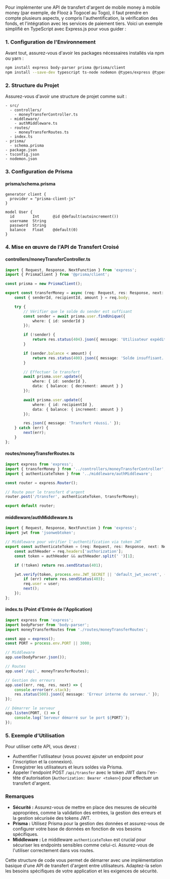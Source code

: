 Pour implémenter une API de transfert d'argent de mobile money à mobile money (par exemple, de Flooz à Togocel au Togo), il faut prendre en compte plusieurs aspects, y compris l'authentification, la vérification des fonds, et l'intégration avec les services de paiement tiers. Voici un exemple simplifié en TypeScript avec Express.js pour vous guider :

### 1. Configuration de l'Environnement

Avant tout, assurez-vous d'avoir les packages nécessaires installés via npm ou yarn :

```bash
npm install express body-parser prisma @prisma/client
npm install --save-dev typescript ts-node nodemon @types/express @types/node
```

### 2. Structure du Projet

Assurez-vous d'avoir une structure de projet comme suit :

```
- src/
  - controllers/
    - moneyTransferController.ts
  - middleware/
    - authMiddleware.ts
  - routes/
    - moneyTransferRoutes.ts
  - index.ts
- prisma/
  - schema.prisma
- package.json
- tsconfig.json
- nodemon.json
```

### 3. Configuration de Prisma

#### prisma/schema.prisma

```prisma
generator client {
  provider = "prisma-client-js"
}

model User {
  id        Int      @id @default(autoincrement())
  username  String
  password  String
  balance   Float    @default(0)
}
```

### 4. Mise en œuvre de l'API de Transfert Croisé

#### controllers/moneyTransferController.ts

```typescript
import { Request, Response, NextFunction } from 'express';
import { PrismaClient } from '@prisma/client';

const prisma = new PrismaClient();

export const transferMoney = async (req: Request, res: Response, next: NextFunction) => {
    const { senderId, recipientId, amount } = req.body;

    try {
        // Vérifier que le solde du sender est suffisant
        const sender = await prisma.user.findUnique({
            where: { id: senderId }
        });

        if (!sender) {
            return res.status(404).json({ message: 'Utilisateur expéditeur non trouvé.' });
        }

        if (sender.balance < amount) {
            return res.status(400).json({ message: 'Solde insuffisant.' });
        }

        // Effectuer le transfert
        await prisma.user.update({
            where: { id: senderId },
            data: { balance: { decrement: amount } }
        });

        await prisma.user.update({
            where: { id: recipientId },
            data: { balance: { increment: amount } }
        });

        res.json({ message: 'Transfert réussi.' });
    } catch (err) {
        next(err);
    }
};
```

#### routes/moneyTransferRoutes.ts

```typescript
import express from 'express';
import { transferMoney } from '../controllers/moneyTransferController';
import { authenticateToken } from '../middleware/authMiddleware';

const router = express.Router();

// Route pour le transfert d'argent
router.post('/transfer', authenticateToken, transferMoney);

export default router;
```

#### middleware/authMiddleware.ts

```typescript
import { Request, Response, NextFunction } from 'express';
import jwt from 'jsonwebtoken';

// Middleware pour vérifier l'authentification via token JWT
export const authenticateToken = (req: Request, res: Response, next: NextFunction) => {
    const authHeader = req.headers['authorization'];
    const token = authHeader && authHeader.split(' ')[1];

    if (!token) return res.sendStatus(401);

    jwt.verify(token, process.env.JWT_SECRET || 'default_jwt_secret', (err: any, user: any) => {
        if (err) return res.sendStatus(403);
        req.user = user;
        next();
    });
};
```

#### index.ts (Point d'Entrée de l'Application)

```typescript
import express from 'express';
import bodyParser from 'body-parser';
import moneyTransferRoutes from './routes/moneyTransferRoutes';

const app = express();
const PORT = process.env.PORT || 3000;

// Middleware
app.use(bodyParser.json());

// Routes
app.use('/api', moneyTransferRoutes);

// Gestion des erreurs
app.use((err, req, res, next) => {
    console.error(err.stack);
    res.status(500).json({ message: 'Erreur interne du serveur.' });
});

// Démarrer le serveur
app.listen(PORT, () => {
    console.log(`Serveur démarré sur le port ${PORT}`);
});
```

### 5. Exemple d'Utilisation

Pour utiliser cette API, vous devez :

- Authentifier l'utilisateur (vous pouvez ajouter un endpoint pour l'inscription et la connexion).
- Enregistrer les utilisateurs et leurs soldes via Prisma.
- Appeler l'endpoint POST `/api/transfer` avec le token JWT dans l'en-tête d'autorisation (`Authorization: Bearer <token>`) pour effectuer un transfert d'argent.

### Remarques

- **Sécurité :** Assurez-vous de mettre en place des mesures de sécurité appropriées, comme la validation des entrées, la gestion des erreurs et la gestion sécurisée des tokens JWT.
- **Prisma :** Utilisez Prisma pour la gestion des données et assurez-vous de configurer votre base de données en fonction de vos besoins spécifiques.
- **Middleware :** Le middleware `authenticateToken` est crucial pour sécuriser les endpoints sensibles comme celui-ci. Assurez-vous de l'utiliser correctement dans vos routes.

Cette structure de code vous permet de démarrer avec une implémentation basique d'une API de transfert d'argent entre utilisateurs. Adaptez-la selon les besoins spécifiques de votre application et les exigences de sécurité.